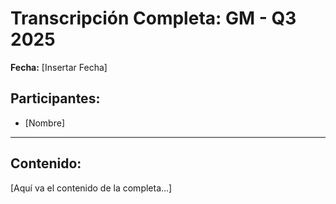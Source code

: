 # Transcripción Completa: GM - Q3 2025

**Fecha:** [Insertar Fecha]

## Participantes:
* [Nombre]

---

## Contenido:

[Aquí va el contenido de la completa...]